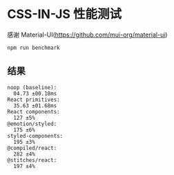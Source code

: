 # CSS-IN-JS 性能测试

感谢 Material-UI(https://github.com/mui-org/material-ui)

```sh
npm run benchmark
```


## 结果

```
noop (baseline):
  04.73 ±00.18ms
React primitives:
  35.63 ±01.68ms
React components:
  127 ±5%
@emotion/styled:
  175 ±6%
styled-components:
  195 ±3%
@compiled/react:
  282 ±4%
@stitches/react:
  197 ±4%
```
